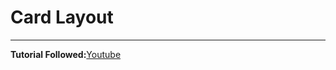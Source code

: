# Card Layout
---
**Tutorial Followed:**[Youtube](https://www.youtube.com/watch?v=rV67qQahXAc&list=PLfXoK1djHkOor6sIV0B3ENr7PV_AVyniR&index=28)
